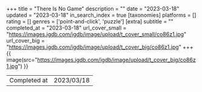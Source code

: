 +++
title = "There Is No Game"
description = ""
date = "2023-03-18"
updated = "2023-03-18"
in_search_index = true
[taxonomies]
platforms = []
rating = []
genres = ['point-and-click', 'puzzle']
[extra]
subtitle = ""
completed_at = "2023-03-18"
url_cover_small = "https://images.igdb.com/igdb/image/upload/t_cover_small/co86z1.jpg"
url_cover_big = "https://images.igdb.com/igdb/image/upload/t_cover_big/co86z1.jpg"
+++
{{ image(src="https://images.igdb.com/igdb/image/upload/t_cover_big/co86z1.jpg") }}

|              |            |
| ------------ | ---------- |
| Completed at | 2023/03/18 |


